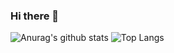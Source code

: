 ### Hi there 👋
![Anurag's github stats](https://github-readme-stats.vercel.app/api?username=johnnyshut&show_icons=true)
![Top Langs](https://github-readme-stats.vercel.app/api/top-langs/?username=johnnyshut&hide=TeX&layout=compact)

<!--
**johnnyshut/johnnyshut** is a ✨ _special_ ✨ repository because its `README.md` (this file) appears on your GitHub profile.

Here are some ideas to get you started:

- 🔭 I’m currently working on ...
- 🌱 I’m currently learning ...
- 👯 I’m looking to collaborate on ...
- 🤔 I’m looking for help with ...
- 💬 Ask me about ...
- 📫 How to reach me: ...
- 😄 Pronouns: ...
- ⚡ Fun fact: ...
-->
